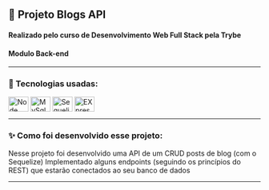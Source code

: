 ## :pushpin: Projeto Blogs API
#### Realizado pelo curso de Desenvolvimento Web Full Stack pela Trybe
#### Modulo Back-end
------
### :rocket: Tecnologias usadas:
<div style="display: inline_block">
  <img align="center" alt="Node" height="30" width="40" src="https://icongr.am/devicon/nodejs-original.svg?size=128&color=currentColor">
  <img align="center" alt="MySql" height="30" width="40" src="https://icongr.am/devicon/mysql-original-wordmark.svg?size=128&color=currentColor">
  <img align="center" alt="Sequelize" height="30" width="40" src="https://icongr.am/devicon/sequelize-original.svg?size=128&color=currentColor">
  <img align="center" alt="EXpress" height="30" width="40" src="https://icongr.am/devicon/express-original.svg?size=128&color=currentColor">
</div>

-----------

### :sparkles: Como foi desenvolvido esse projeto:
Nesse projeto foi desenvolvido uma API de um CRUD posts de blog (com o Sequelize)
Implementado alguns endpoints (seguindo os princípios do REST) que estarão conectados ao seu banco de dados

------------